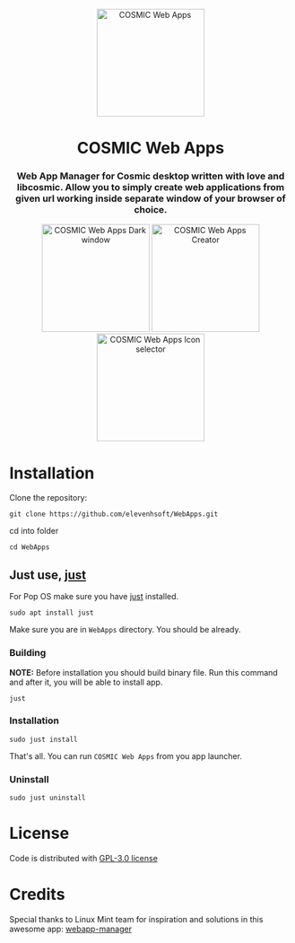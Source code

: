 <!--suppress HtmlDeprecatedAttribute -->
<div align="center">
  <br>
  <img alt="COSMIC Web Apps" src="https://raw.githubusercontent.com/elevenhsoft/WebApps/master/data/io.github.elevenhsoft.WebApps.png" width="192" />
  <h1>COSMIC Web Apps</h1>

<h3>Web App Manager for Cosmic desktop written with love and libcosmic. Allow you to simply create web applications from
given url working inside separate window of your browser of choice.</h3>

  <img alt="COSMIC Web Apps Dark window" src="https://github.com/elevenhsoft/WebApps/blob/master/res/screenshots/window-dark.png" width="192">
  <img alt="COSMIC Web Apps Creator" src="https://github.com/elevenhsoft/WebApps/blob/master/res/screenshots/window-creator.png" width="192">
  <img alt="COSMIC Web Apps Icon selector" src="https://github.com/elevenhsoft/WebApps/blob/master/res/screenshots/window-icon-picker.png" width="192">
</div>

# Installation

Clone the repository:

`git clone https://github.com/elevenhsoft/WebApps.git`

cd into folder

`cd WebApps`

## Just use, [just](https://github.com/casey/just)

For Pop OS make sure you have [just](https://github.com/casey/just) installed.

`sudo apt install just`

Make sure you are in `WebApps` directory. You should be already.

### Building

**NOTE:** Before installation you should build binary file. Run this command and after it, you will be able to install
app.

`just`

### Installation

`sudo just install`

That's all. You can run `COSMIC Web Apps` from you app launcher.

### Uninstall

`sudo just uninstall`

# License

Code is distributed with [GPL-3.0 license](https://github.com/elevenhsoft/WebApps/blob/master/LICENSE)

# Credits

Special thanks to Linux Mint team for inspiration and solutions in this awesome
app: [webapp-manager](https://github.com/linuxmint/webapp-manager)
